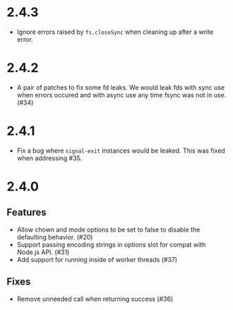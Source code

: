 # 2.4.3

* Ignore errors raised by `fs.closeSync` when cleaning up after a write error.

# 2.4.2

* A pair of patches to fix some fd leaks. We would leak fds with sync use when errors occured and with async use any
  time fsync was not in use. (#34)

# 2.4.1

* Fix a bug where `signal-exit` instances would be leaked. This was fixed when addressing #35.

# 2.4.0

## Features

* Allow chown and mode options to be set to false to disable the defaulting behavior. (#20)
* Support passing encoding strings in options slot for compat with Node.js API. (#31)
* Add support for running inside of worker threads (#37)

## Fixes

* Remove unneeded call when returning success (#36)
